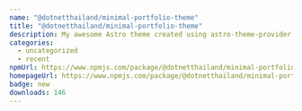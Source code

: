 ```yaml
---
name: "@dotnetthailand/minimal-portfolio-theme"
title: "@dotnetthailand/minimal-portfolio-theme"
description: My awesome Astro theme created using astro-theme-provider!
categories:
  - uncategorized
  - recent
npmUrl: https://www.npmjs.com/package/@dotnetthailand/minimal-portfolio-theme
homepageUrl: https://www.npmjs.com/package/@dotnetthailand/minimal-portfolio-theme
badge: new
downloads: 146
---
```

